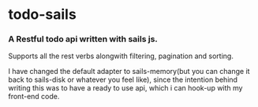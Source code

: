 # todo-sails
### A Restful todo api written with sails js.

Supports all the rest verbs alongwith filtering, pagination and sorting.

I have changed the default adapter to sails-memory(but you can change it back to sails-disk or whatever you feel like), since the intention behind writing this was to have a ready to use api, which i can hook-up with my front-end code. 